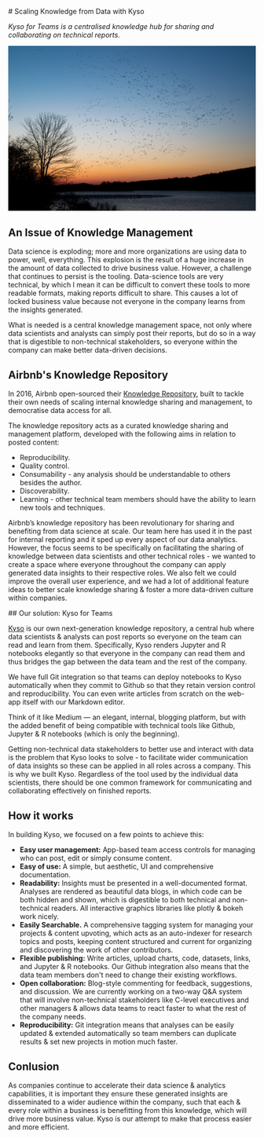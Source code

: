 # Scaling Knowledge from Data with Kyso

*Kyso for Teams is a centralised knowledge hub for sharing and collaborating on technical reports.*

![Knowledge Transfer](images/knowledge-repo.png)

## An Issue of Knowledge Management

Data science is exploding; more and more organizations are using data to power, well, everything. This explosion is the result of a huge increase in the amount of data collected to drive business value. However, a challenge that continues to persist is the tooling. Data-science tools are very technical, by which I mean it can be difficult to convert these tools to more readable formats, making reports difficult to share. This causes a lot of locked business value because not everyone in the company learns from the insights generated. 

What is needed is a central knowledge management space, not only where data scientists and analysts can simply post their reports, but do so in a way that is digestible to non-technical stakeholders, so everyone within the company can make better data-driven decisions.

## Airbnb's Knowledge Repository

In 2016, Airbnb open-sourced their [Knowledge Repository](https://github.com/airbnb/knowledge-repo), built to tackle their own needs of scaling internal knowledge sharing and management, to democratise data access for all.

The knowledge repository acts as a curated knowledge sharing and management platform, developed with the following aims in relation to posted content:

- Reproducibility.
- Quality control.
- Consumability - any analysis should be understandable to others besides the author.
- Discoverability.
- Learning - other technical team members should have the ability to learn new tools and techniques.

Airbnb’s knowledge repository has been revolutionary for sharing and benefiting from data science at scale. Our team here has used it in the past for internal reporting and it sped up every aspect of our data analytics. However, the focus seems to be specifically on facilitating the sharing of knowledge between data scientists and other technical roles - we wanted to create a space where everyone throughout the company can apply generated data insights to their respective roles. We also felt we could improve the overall user experience, and we had a lot of additional feature ideas to better scale knowledge sharing & foster a more data-driven culture within companies.

## Our solution: Kyso for Teams

[Kyso](https://kyso.io/) is our own next-generation knowledge repository, a central hub where data scientists & analysts can post reports so everyone on the team can read and learn from them. Specifically, Kyso renders Jupyter and R notebooks elegantly so that everyone in the company can read them and thus bridges the gap between the data team and the rest of the company. 

We have full Git integration so that teams can deploy notebooks to Kyso automatically when they commit to Github so that they retain version control and reproducibility. You can even write articles from scratch on the web-app itself with our Markdown editor. 

Think of it like Medium — an elegant, internal, blogging platform, but with the added benefit of being compatible with technical tools like Github, Jupyter & R notebooks (which is only the beginning). 

Getting non-technical data stakeholders to better use and interact with data is the problem that Kyso looks to solve - to facilitate wider communication of data insights so these can be applied in all roles across a company. This is why we built Kyso. Regardless of the tool used by the individual data scientists, there should be one common framework for communicating and collaborating effectively on finished reports.

## How it works

In building Kyso, we focused on a few points to achieve this:

- **Easy user management:** App-based team access controls for managing who can post, edit or simply consume content.
- **Easy of use:** A simple, but aesthetic, UI and comprehensive documentation.
- **Readability:** Insights must be presented in a well-documented format. Analyses are rendered as beautiful data blogs, in which code can be both hidden and shown, which is digestible to both technical and non-technical readers. All interactive graphics libraries like plotly & bokeh work nicely.
- **Easily Searchable.** A comprehensive tagging system for managing your projects & content upvoting, which acts as an auto-indexer for research topics and posts, keeping content structured and current for organizing and discovering the work of other contributors.
- **Flexible publishing:** Write articles, upload charts, code, datasets, links, and Jupyter & R notebooks. Our Github integration also means that the data team members don't need to change their existing workflows.
- **Open collaboration:** Blog-style commenting for feedback, suggestions, and discussion. We are currently working on a two-way Q&A system that will involve non-technical stakeholders like C-level executives and other managers & allows data teams to react faster to what the rest of the company needs.
- **Reproducibility:** Git integration means that analyses can be easily updated & extended automatically so team members can duplicate results & set new projects in motion much faster.

## Conlusion

As companies continue to accelerate their data science & analytics capabilities, it is important they ensure these generated insights are disseminated to a wider audience within the company, such that each & every role within a business is benefitting from this knowledge, which will drive more business value. Kyso is our attempt to make that process easier and more efficient.